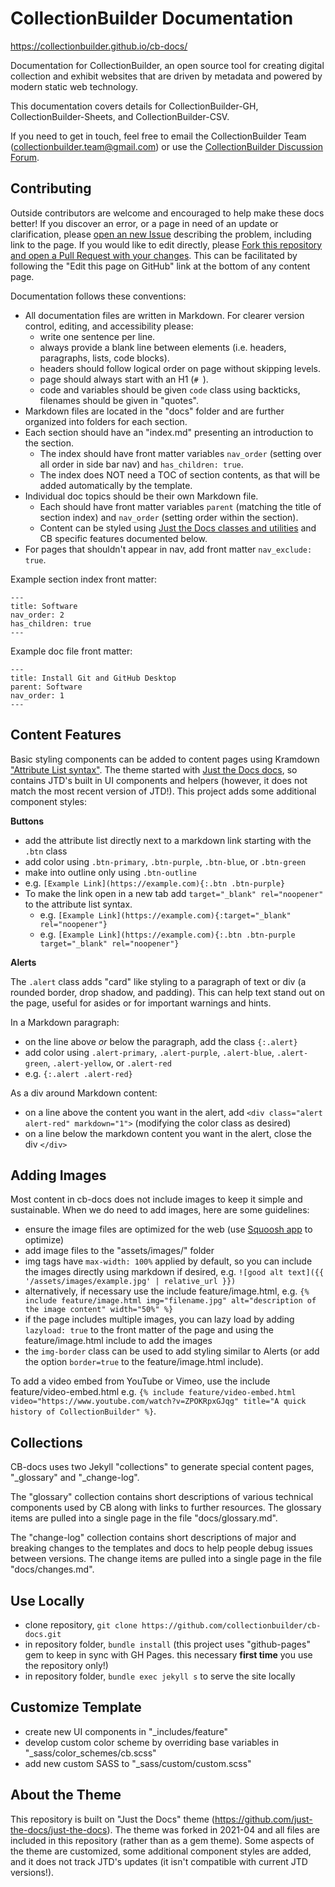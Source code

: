 # CollectionBuilder Documentation

<https://collectionbuilder.github.io/cb-docs/>

Documentation for CollectionBuilder, an open source tool for creating digital collection and exhibit websites that are driven by metadata and powered by modern static web technology.

This documentation covers details for CollectionBuilder-GH, CollectionBuilder-Sheets, and CollectionBuilder-CSV.

If you need to get in touch, feel free to email the CollectionBuilder Team (<collectionbuilder.team@gmail.com>) or use the [CollectionBuilder Discussion Forum](https://github.com/orgs/CollectionBuilder/discussions).

## Contributing 

Outside contributors are welcome and encouraged to help make these docs better!
If you discover an error, or a page in need of an update or clarification, please [open an new Issue](https://github.com/CollectionBuilder/cb-docs/issues) describing the problem, including link to the page.
If you would like to edit directly, please [Fork this repository and open a Pull Request with your changes](https://guides.github.com/activities/forking/). 
This can be facilitated by following the "Edit this page on GitHub" link at the bottom of any content page.

Documentation follows these conventions:

- All documentation files are written in Markdown. For clearer version control, editing, and accessibility please:
    - write one sentence per line.
    - always provide a blank line between elements (i.e. headers, paragraphs, lists, code blocks).
    - headers should follow logical order on page without skipping levels.
    - page should always start with an H1 (`# `).
    - code and variables should be given `code` class using backticks, filenames should be given in "quotes".
- Markdown files are located in the "docs" folder and are further organized into folders for each section.
- Each section should have an "index.md" presenting an introduction to the section. 
    - The index should have front matter variables `nav_order` (setting over all order in side bar nav) and `has_children: true`. 
    - The index does NOT need a TOC of section contents, as that will be added automatically by the template.
- Individual doc topics should be their own Markdown file. 
    - Each should have front matter variables `parent` (matching the title of section index) and `nav_order` (setting order within the section). 
    - Content can be styled using [Just the Docs classes and utilities](https://just-the-docs.github.io/just-the-docs/) and CB specific features documented below.
- For pages that shouldn't appear in nav, add front matter `nav_exclude: true`.

Example section index front matter:

```
---
title: Software
nav_order: 2
has_children: true
---
```

Example doc file front matter: 

```
---
title: Install Git and GitHub Desktop
parent: Software
nav_order: 1
---
```

## Content Features

Basic styling components can be added to content pages using Kramdown ["Attribute List syntax"](https://kramdown.gettalong.org/syntax.html#attribute-list-definitions).
The theme started with [Just the Docs docs](https://just-the-docs.github.io/just-the-docs/docs/ui-components), so contains JTD's built in UI components and helpers (however, it does not match the most recent version of JTD!).
This project adds some additional component styles:

**Buttons**

- add the attribute list directly next to a markdown link starting with the `.btn` class
- add color using `.btn-primary`, `.btn-purple`, `.btn-blue`, or `.btn-green` 
- make into outline only using `.btn-outline`
- e.g. `[Example Link](https://example.com){:.btn .btn-purple}`
- To make the link open in a new tab add `target="_blank" rel="noopener"` to the attribute list syntax.
    - e.g. `[Example Link](https://example.com){:target="_blank" rel="noopener"}`
    - e.g. `[Example Link](https://example.com){:.btn .btn-purple target="_blank" rel="noopener"}`

**Alerts**

The `.alert` class adds "card" like styling to a paragraph of text or div (a rounded border, drop shadow, and padding).
This can help text stand out on the page, useful for asides or for important warnings and hints.

In a Markdown paragraph: 

- on the line above *or* below the paragraph, add the class `{:.alert}`
- add color using `.alert-primary`, `.alert-purple`, `.alert-blue`, `.alert-green`, `.alert-yellow`, or `.alert-red`
- e.g. `{:.alert .alert-red}`

As a div around Markdown content:

- on a line above the content you want in the alert, add `<div class="alert alert-red" markdown="1">` (modifying the color class as desired)
- on a line below the markdown content you want in the alert, close the div `</div>`

## Adding Images 

Most content in cb-docs does not include images to keep it simple and sustainable. 
When we do need to add images, here are some guidelines: 

- ensure the image files are optimized for the web (use [Squoosh app](https://squoosh.app/) to optimize)
- add image files to the "assets/images/" folder
- img tags have `max-width: 100%` applied by default, so you can include the images directly using markdown if desired, e.g. `![good alt text]({{ '/assets/images/example.jpg' | relative_url }})`
- alternatively, if necessary use the include feature/image.html, e.g. `{% include feature/image.html img="filename.jpg" alt="description of the image content" width="50%" %}`
- if the page includes multiple images, you can lazy load by adding `lazyload: true` to the front matter of the page and using the feature/image.html include to add the images
- the `img-border` class can be used to add styling similar to Alerts (or add the option `border=true` to the feature/image.html include).

To add a video embed from YouTube or Vimeo, use the include feature/video-embed.html e.g. `{% include feature/video-embed.html video="https://www.youtube.com/watch?v=ZPOKRpxGJqg" title="A quick history of CollectionBuilder" %}`.

## Collections

CB-docs uses two Jekyll "collections" to generate special content pages, "_glossary" and "_change-log". 

The "glossary" collection contains short descriptions of various technical components used by CB along with links to further resources. 
The glossary items are pulled into a single page in the file "docs/glossary.md".

The "change-log" collection contains short descriptions of major and breaking changes to the templates and docs to help people debug issues between versions. 
The change items are pulled into a single page in the file "docs/changes.md".

## Use Locally

- clone repository, `git clone https://github.com/collectionbuilder/cb-docs.git`
- in repository folder, `bundle install` (this project uses "github-pages" gem to keep in sync with GH Pages. this necessary **first time** you use the repository only!)
- in repository folder, `bundle exec jekyll s` to serve the site locally

## Customize Template

- create new UI components in "_includes/feature"
- develop custom color scheme by overriding base variables in "_sass/color_schemes/cb.scss"
- add new custom SASS to "_sass/custom/custom.scss"

## About the Theme

This repository is built on "Just the Docs" theme (<https://github.com/just-the-docs/just-the-docs>).
The theme was forked in 2021-04 and all files are included in this repository (rather than as a gem theme). 
Some aspects of the theme are customized, some additional component styles are added, and it does not track JTD's updates (it isn't compatible with current JTD versions!).
